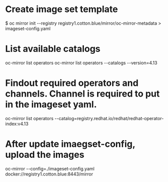 # Create image set template
$ oc mirror init --registry registry1.cotton.blue/mirror/oc-mirror-metadata > imageset-config.yaml 

# List available catalogs
oc-mirror list operators
oc-mirror list operators --catalogs --version=4.13

# Findout required operators and channels. Channel is required to put in the imageset yaml.

oc-mirror list operators --catalog=registry.redhat.io/redhat/redhat-operator-index:v4.13


#  After update imaegset-config, upload the images
oc-mirror --config=./imageset-config.yaml docker://registry1.cotton.blue:8443/mirror
